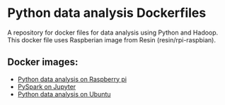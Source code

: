 # Python data analysis Dockerfiles
A repository for docker files for data analysis using Python and Hadoop. This docker file uses Raspberian image from Resin (resin/rpi-raspbian).

## Docker images:
  * [Python data analysis on Raspberry pi](python_docker_file)
  * [PySpark on Jupyter](pi-pyspark-notebook)
  * [Python data analysis on Ubuntu](python_docker_for_ubuntu)
